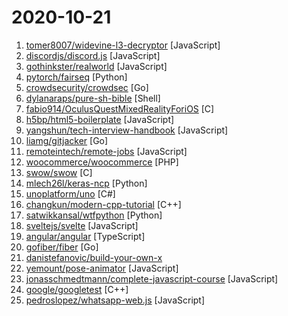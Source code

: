# 2020-10-21

1. [tomer8007/widevine-l3-decryptor](https://github.com/tomer8007/widevine-l3-decryptor "A Chrome extension that demonstrates bypassing Widevine L3 DRM") [JavaScript]
2. [discordjs/discord.js](https://github.com/discordjs/discord.js "A powerful JavaScript library for interacting with the Discord API") [JavaScript]
3. [gothinkster/realworld](https://github.com/gothinkster/realworld "The mother of all demo apps — Exemplary fullstack Medium.com clone powered by React, Angular, Node, Django, and many more 🏅") [JavaScript]
4. [pytorch/fairseq](https://github.com/pytorch/fairseq "Facebook AI Research Sequence-to-Sequence Toolkit written in Python.") [Python]
5. [crowdsecurity/crowdsec](https://github.com/crowdsecurity/crowdsec "Crowdsec - An open-source, lightweight agent to detect and respond to bad behaviours. It also automatically benefits from our global community-wide IP reputation database.") [Go]
6. [dylanaraps/pure-sh-bible](https://github.com/dylanaraps/pure-sh-bible "📖 A collection of pure POSIX sh alternatives to external processes.") [Shell]
7. [fabio914/OculusQuestMixedRealityForiOS](https://github.com/fabio914/OculusQuestMixedRealityForiOS "Oculus Quest Mixed Reality app for iOS") [C]
8. [h5bp/html5-boilerplate](https://github.com/h5bp/html5-boilerplate "A professional front-end template for building fast, robust, and adaptable web apps or sites.") [JavaScript]
9. [yangshun/tech-interview-handbook](https://github.com/yangshun/tech-interview-handbook "💯 Materials to help you rock your next coding interview") [JavaScript]
10. [liamg/gitjacker](https://github.com/liamg/gitjacker "🔪  Leak git repositories from misconfigured websites") [Go]
11. [remoteintech/remote-jobs](https://github.com/remoteintech/remote-jobs "A list of semi to fully remote-friendly companies in tech.") [JavaScript]
12. [woocommerce/woocommerce](https://github.com/woocommerce/woocommerce "An open source eCommerce plugin for WordPress.") [PHP]
13. [swow/swow](https://github.com/swow/swow "") [C]
14. [mlech26l/keras-ncp](https://github.com/mlech26l/keras-ncp "Code repository of the paper Neural circuit policies enabling auditable autonomy published in Nature Machine Intelligence") [Python]
15. [unoplatform/uno](https://github.com/unoplatform/uno "Build Mobile, Desktop and WebAssembly apps with C# and XAML. Today. Open source and professionally supported.") [C#]
16. [changkun/modern-cpp-tutorial](https://github.com/changkun/modern-cpp-tutorial "📚 Modern C++ Tutorial: C++11/14/17/20 On the Fly") [C++]
17. [satwikkansal/wtfpython](https://github.com/satwikkansal/wtfpython "What the f*ck Python?") [Python]
18. [sveltejs/svelte](https://github.com/sveltejs/svelte "Cybernetically enhanced web apps") [JavaScript]
19. [angular/angular](https://github.com/angular/angular "One framework. Mobile & desktop.") [TypeScript]
20. [gofiber/fiber](https://github.com/gofiber/fiber "⚡️ Fiber is an Express inspired web framework written in Go with ☕️") [Go]
21. [danistefanovic/build-your-own-x](https://github.com/danistefanovic/build-your-own-x "🤓 Build your own (insert technology here)") 
22. [yemount/pose-animator](https://github.com/yemount/pose-animator "") [JavaScript]
23. [jonasschmedtmann/complete-javascript-course](https://github.com/jonasschmedtmann/complete-javascript-course "Starter files, final projects and FAQ for my Complete JavaScript course") [JavaScript]
24. [google/googletest](https://github.com/google/googletest "Googletest - Google Testing and Mocking Framework") [C++]
25. [pedroslopez/whatsapp-web.js](https://github.com/pedroslopez/whatsapp-web.js "A WhatsApp client library for NodeJS that connects through the WhatsApp Web browser app") [JavaScript]
